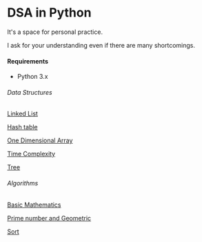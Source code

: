 # DSA in Python

It's a space for personal practice. 

I ask for your understanding even if there are many shortcomings.



#### Requirements

* Python 3.x

  

###### Data Structures

[Linked List](data_structure/linked_list.py)

[Hash table](data_structure/hash_table.py)

[One Dimensional Array](data_structure/one_dimensional_array.py)

[Time Complexity](data_structure/time_complexity.py)

[Tree](data_structure/tree.py)


###### Algorithms

[Basic Mathematics](algorithm/basic_mathematics.py)

[Prime number and Geometric](algorithm/prime_number_geometric.py)

[Sort](algorithm/sort.py)